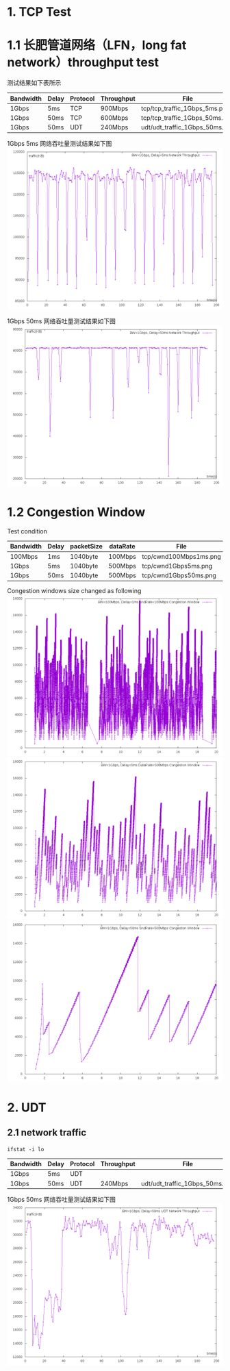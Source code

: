 # 1. TCP Test
# 1.1 长肥管道网络（LFN，long fat network）throughput test
 测试结果如下表所示  

| Bandwidth | Delay | Protocol | Throughput |  File |
| --- | ---| --- | ---|  -- |
| 1Gbps | 5ms | TCP | 900Mbps |  tcp/tcp_traffic_1Gbps_5ms.png |
| 1Gbps | 50ms | TCP | 600Mbps |  tcp/tcp_traffic_1Gbps_50ms.png |
| 1Gbps | 50ms | UDT | 240Mbps | udt/udt_traffic_1Gbps_50ms.png |

1Gbps 5ms 网络吞吐量测试结果如下图  
![tcp/tcp_traffic_1Gbps_5ms.png](./tcp/tcp_traffic_1Gbps_5ms.png)

1Gbps 50ms 网络吞吐量测试结果如下图  
![tcp/tcp_traffic_1Gbps_50ms.png](./tcp/tcp_traffic_1Gbps_50ms.png)

# 1.2 Congestion Window
Test condition

| Bandwidth | Delay | packetSize  | dataRate | File |
| --- | ---| --- | --- | --- |  
| 100Mbps | 1ms | 1040byte | 100Mbps | tcp/cwnd100Mbps1ms.png |
| 1Gbps | 5ms | 1040byte | 500Mbps | tcp/cwnd1Gbps5ms.png |
| 1Gbps | 50ms | 1040byte | 500Mbps | tcp/cwnd1Gbps50ms.png |

Congestion windows size changed as following   
![tcp/cwnd100Mbps1ms.png](./tcp/cwnd100Mbps1ms.png)  
![tcp/cwnd1Gbps5ms.png](./tcp/cwnd1Gbps5ms.png)  
![tcp/cwnd1Gbps50ms.png](./tcp/cwnd1Gbps50ms.png)  
# 2. UDT
## 2.1 network traffic
```
ifstat -i lo
```
| Bandwidth | Delay | Protocol | Throughput |  File |
| --- | ---| --- | ---|  -- |
| 1Gbps | 5ms | UDT |  |   |
| 1Gbps | 50ms | UDT | 240Mbps |  udt/udt_traffic_1Gbps_50ms.png |

1Gbps 50ms 网络吞吐量测试结果如下图  
![udt/udt_traffic_1Gbps_50ms.png](./udt/udt_traffic_1Gbps_50ms.png)
